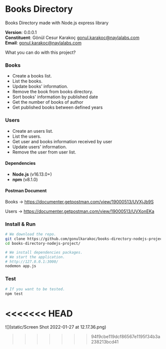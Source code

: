 # Books Directory

Books Directory made with Node.js express library

**Version**: 0.0.0.1\
**Constituent**: Gönül Cesur Karakoç <gonul.karakoc@naylalabs.com>\
**Email**: gonul.karakoc@naylalabs.com

What you can do with this project?

### Books
- Create a books list.
- List the books.
- Update books' information.
- Remove the book from books directory.
- Sort books' information by published date
- Get the number of books of author
- Get published books between defined years

### Users
- Create an users list.
- List the users.
- Get user and books information received by user
- Update users' information.
- Remove the user from user list.

#### Dependencies
- **Node.js** (v16.13.0+)
- **npm** (v8.1.0)

#### Postman Document
Books -> https://documenter.getpostman.com/view/19000513/UVXjJb9S

Users -> https://documenter.getpostman.com/view/19000513/UVXonEKa

### Install & Run

```bash
# We download the repo.
git clone https://github.com/gonulkarakoc/books-directory-nodejs-project
cd books-directory-nodejs-project/

# We install dependencies packages.
# We start the application.
# http://127.0.0.1:3000/
nodemon app.js
```

### Test

```bash
# If you want to be tested.
npm test
```
<<<<<<< HEAD
=======

![](static/Screen Shot 2022-01-27 at 12.17.36.png)
>>>>>>> 94f9cbe119dcf86567e1195f34b3a238213bcd41
